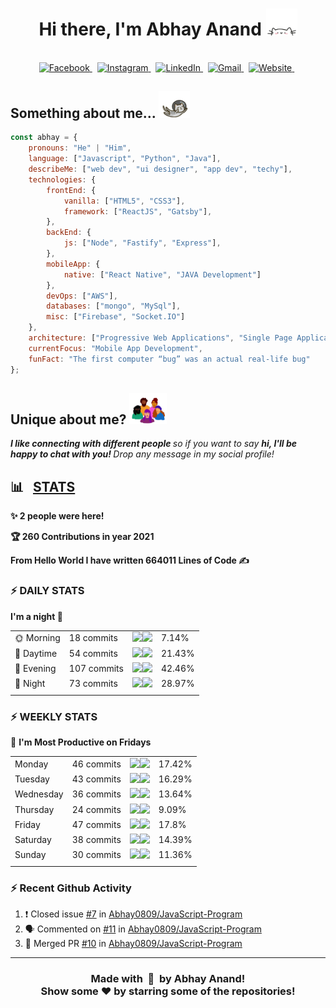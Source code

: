 <!-- HERO SECTION -->

<h1 align="center">
    <b>
        Hi there, I'm Abhay Anand 
    </b>
    <img src="./assets/cat.webp" width="50">
</h1>

<!-- SOCIAL ACCOUNT -->

<p align="center">
<br>
    <a href="https://www.facebook.com/abhay.anand.792/">
        <img src="https://img.shields.io/badge/facebook-%231877F2.svg?&style=for-the-badge&logo=facebook&logoColor=white" alt="Facebook" />
    </a>&nbsp;
    <a href="https://www.instagram.com/hashtag_abhay/">
        <img src="https://img.shields.io/badge/instagram-%23E4405F.svg?&style=for-the-badge&logo=instagram&logoColor=white" alt="Instagram" />
    </a>&nbsp;
    <a href="https://www.linkedin.com/in/abhay-anand1108/">
        <img src="https://img.shields.io/badge/linkedin-%230077B5.svg?&style=for-the-badge&logo=linkedin&logoColor=white" alt="LinkedIn" />
    </a>&nbsp;
    <a href="mailto:abhayanandkk23@gmail.com?subject=Konchiwa%20Abhay">
        <img src="https://img.shields.io/badge/gmail-%23D14836.svg?&style=for-the-badge&logo=gmail&logoColor=white" alt="Gmail"/>
    </a>&nbsp;
    <a href="https://abhay-web-folio.netlify.app/">
        <img alt="Website" src="https://img.shields.io/website?style=for-the-badge&up_message=portfolio&url=https%3A%2F%2Fkkvanonymous.github.io%2F">
    </a>&nbsp;
</p>

<!-- VIEW COUNT -->

<!-- <p align="center">
    <img align="center" alt="visitors" src="https://gpvc.arturio.dev/Abhay0809" />
</p> -->

<h2><b> 
    Something about me...   
    <img src="./assets/cat-fly.webp" width="50">
</b></h2>

```javascript
const abhay = {
    pronouns: "He" | "Him",
    language: ["Javascript", "Python", "Java"],
    describeMe: ["web dev", "ui designer", "app dev", "techy"],
    technologies: {
        frontEnd: {
            vanilla: ["HTML5", "CSS3"],
            framework: ["ReactJS", "Gatsby"],
        },
        backEnd: {
            js: ["Node", "Fastify", "Express"],
        },
        mobileApp: {
            native: ["React Native", "JAVA Development"]
        },
        devOps: ["AWS"],
        databases: ["mongo", "MySql"],
        misc: ["Firebase", "Socket.IO"]
    },
    architecture: ["Progressive Web Applications", "Single Page Applications"],
    currentFocus: "Mobile App Development",
    funFact: "The first computer “bug” was an actual real-life bug"
};
```

<div>
<h2>Unique about me? <img src="./assets/peeps.webp" width="60"></h2>
    <em>
        <b>
             I like connecting with different people
        </b> 
        so if you want to say 
        <b>
            hi, I'll be happy to chat with you!
        </b>
        Drop any message in my social profile! 
    </em>
</div>

<h2>📊 &nbsp; <b><u>STATS</u></b></h2>

<!--START_SECTION_PROFILE_VIEWS:readme-info-->
**✨ 2 people were here!**


<!--END_SECTION_PROFILE_VIEWS:readme-info-->


<!--START_CONTRIBUTIONS:readme-info-->
**🏆 260 Contributions in year 2021**


<!--END_CONTRIBUTIONS:readme-info-->

<!--START_SECTION_LINES_OF_CODE:readme-info-->
**From Hello World I have written 664011 Lines of Code ✍️**


<!--END_SECTION_LINES_OF_CODE:readme-info-->

### :zap: DAILY STATS 

<!--START_SECTION_DAILY_COMMIT:readme-info-->
**I'm a night 🦉** 

| | | | |
| --- | --- | --- | --- |
|🌞 Morning                |18 commits          |![](https://via.placeholder.com/28x22/000000/000000?text=+)![](https://via.placeholder.com/372x22/b8b8b8/b8b8b8?=text=+)|7.14%|
|🌆 Daytime                |54 commits          |![](https://via.placeholder.com/84x22/000000/000000?text=+)![](https://via.placeholder.com/316x22/b8b8b8/b8b8b8?=text=+)|21.43%|
|🌃 Evening                |107 commits         |![](https://via.placeholder.com/168x22/000000/000000?text=+)![](https://via.placeholder.com/232x22/b8b8b8/b8b8b8?=text=+)|42.46%|
|🌙 Night                  |73 commits          |![](https://via.placeholder.com/116x22/000000/000000?text=+)![](https://via.placeholder.com/284x22/b8b8b8/b8b8b8?=text=+)|28.97%|
| | | | |

<!--END_SECTION_DAILY_COMMIT:readme-info-->

### :zap: WEEKLY STATS 

<!--START_SECTION_WEEKLY_COMMIT:readme-info-->
📅 **I'm Most Productive on Fridays** 

| | | | |
| --- | --- | --- | --- |
|Monday                   |46 commits          |![](https://via.placeholder.com/68x22/000000/000000?text=+)![](https://via.placeholder.com/332x22/b8b8b8/b8b8b8?=text=+)|17.42%|
|Tuesday                  |43 commits          |![](https://via.placeholder.com/64x22/000000/000000?text=+)![](https://via.placeholder.com/336x22/b8b8b8/b8b8b8?=text=+)|16.29%|
|Wednesday                |36 commits          |![](https://via.placeholder.com/56x22/000000/000000?text=+)![](https://via.placeholder.com/344x22/b8b8b8/b8b8b8?=text=+)|13.64%|
|Thursday                 |24 commits          |![](https://via.placeholder.com/36x22/000000/000000?text=+)![](https://via.placeholder.com/364x22/b8b8b8/b8b8b8?=text=+)|9.09%|
|Friday                   |47 commits          |![](https://via.placeholder.com/72x22/000000/000000?text=+)![](https://via.placeholder.com/328x22/b8b8b8/b8b8b8?=text=+)|17.8%|
|Saturday                 |38 commits          |![](https://via.placeholder.com/56x22/000000/000000?text=+)![](https://via.placeholder.com/344x22/b8b8b8/b8b8b8?=text=+)|14.39%|
|Sunday                   |30 commits          |![](https://via.placeholder.com/44x22/000000/000000?text=+)![](https://via.placeholder.com/356x22/b8b8b8/b8b8b8?=text=+)|11.36%|
| | | | |

<!--END_SECTION_WEEKLY_COMMIT:readme-info-->

### :zap: Recent Github Activity

<!--START_SECTION:activity-->
1. ❗️ Closed issue [#7](https://github.com/Abhay0809/JavaScript-Program/issues/7) in [Abhay0809/JavaScript-Program](https://github.com/Abhay0809/JavaScript-Program)
2. 🗣 Commented on [#11](https://github.com/Abhay0809/JavaScript-Program/issues/11) in [Abhay0809/JavaScript-Program](https://github.com/Abhay0809/JavaScript-Program)
3. 🎉 Merged PR [#10](https://github.com/Abhay0809/JavaScript-Program/pull/10) in [Abhay0809/JavaScript-Program](https://github.com/Abhay0809/JavaScript-Program)
<!--END_SECTION:activity-->

---

<div align="center">
    <h3 align="center">
        <b>
        Made with &nbsp;💛&nbsp; by Abhay Anand!
        <br>
        Show some  ❤️  by starring some of the repositories!
        </br>
    </h3>
</div>
